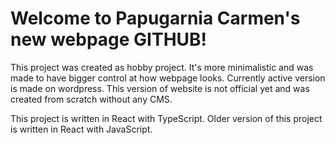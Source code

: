 # Welcome to Papugarnia Carmen's new webpage GITHUB!

This project was created as hobby project. It's more minimalistic and was made to have bigger control at how webpage looks. Currently active version is made on wordpress.
This version of website is not official yet and was created from scratch without any CMS.

This project is written in React with TypeScript. Older version of this project is written in React with JavaScript.